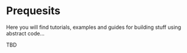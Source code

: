 # Prequesits

Here you will find tutorials, examples and guides for building stuff using abstract code...

TBD

